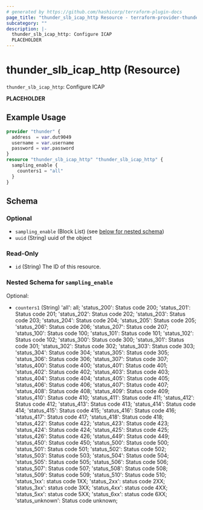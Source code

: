 ```yaml
---
# generated by https://github.com/hashicorp/terraform-plugin-docs
page_title: "thunder_slb_icap_http Resource - terraform-provider-thunder"
subcategory: ""
description: |-
  thunder_slb_icap_http: Configure ICAP
  PLACEHOLDER
---
```


# thunder_slb_icap_http (Resource)

`thunder_slb_icap_http`: Configure ICAP

__PLACEHOLDER__

## Example Usage

```terraform
provider "thunder" {
  address  = var.dut9049
  username = var.username
  password = var.password
}
resource "thunder_slb_icap_http" "thunder_slb_icap_http" {
  sampling_enable {
    counters1 = "all"
  }
}
```

<!-- schema generated by tfplugindocs -->
## Schema

### Optional

- `sampling_enable` (Block List) (see [below for nested schema](#nestedblock--sampling_enable))
- `uuid` (String) uuid of the object

### Read-Only

- `id` (String) The ID of this resource.

<a id="nestedblock--sampling_enable"></a>
### Nested Schema for `sampling_enable`

Optional:

- `counters1` (String) 'all': all; 'status_200': Status code 200; 'status_201': Status code 201; 'status_202': Status code 202; 'status_203': Status code 203; 'status_204': Status code 204; 'status_205': Status code 205; 'status_206': Status code 206; 'status_207': Status code 207; 'status_100': Status code 100; 'status_101': Status code 101; 'status_102': Status code 102; 'status_300': Status code 300; 'status_301': Status code 301; 'status_302': Status code 302; 'status_303': Status code 303; 'status_304': Status code 304; 'status_305': Status code 305; 'status_306': Status code 306; 'status_307': Status code 307; 'status_400': Status code 400; 'status_401': Status code 401; 'status_402': Status code 402; 'status_403': Status code 403; 'status_404': Status code 404; 'status_405': Status code 405; 'status_406': Status code 406; 'status_407': Status code 407; 'status_408': Status code 408; 'status_409': Status code 409; 'status_410': Status code 410; 'status_411': Status code 411; 'status_412': Status code 412; 'status_413': Status code 413; 'status_414': Status code 414; 'status_415': Status code 415; 'status_416': Status code 416; 'status_417': Status code 417; 'status_418': Status code 418; 'status_422': Status code 422; 'status_423': Status code 423; 'status_424': Status code 424; 'status_425': Status code 425; 'status_426': Status code 426; 'status_449': Status code 449; 'status_450': Status code 450; 'status_500': Status code 500; 'status_501': Status code 501; 'status_502': Status code 502; 'status_503': Status code 503; 'status_504': Status code 504; 'status_505': Status code 505; 'status_506': Status code 506; 'status_507': Status code 507; 'status_508': Status code 508; 'status_509': Status code 509; 'status_510': Status code 510; 'status_1xx': status code 1XX; 'status_2xx': status code 2XX; 'status_3xx': status code 3XX; 'status_4xx': status code 4XX; 'status_5xx': status code 5XX; 'status_6xx': status code 6XX; 'status_unknown': Status code unknown;


